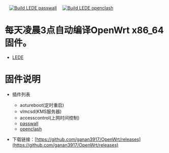　[![Build LEDE passwall](https://github.com/ganan3917/Build_OpenWrt/actions/workflows/Build%20LEDE%20passwall.yml/badge.svg?event=workflow_dispatch)](https://github.com/ganan3917/Build_OpenWrt/actions/workflows/Build%20LEDE%20passwall.yml)　
 [![Build LEDE openclash](https://github.com/ganan3917/Build_OpenWrt/actions/workflows/Build%20LEDE%20openclash.yml/badge.svg?event=workflow_dispatch)](https://github.com/ganan3917/Build_OpenWrt/actions/workflows/Build%20LEDE%20openclash.yml)

# 每天凌晨3点自动编译OpenWrt x86_64 固件。
- [LEDE](https://github.com/coolsnowwolf/lede)
# 固件说明

- 插件列表
   - aotureboot(定时重启)
   - vlmcsd(KMS服务器)
   - accesscontrol(上网时间控制)
   - [passwall](https://github.com/xiaorouji/openwrt-passwall)
   - [openclash](https://github.com/vernesong/OpenClash)

- 下载链接：[https://github.com/ganan3917/OpenWrt/releases](https://github.com/ganan3917/OpenWrt/releases)


